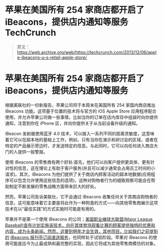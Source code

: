 # 苹果在美国所有 254 家商店都开启了 iBeacons，提供店内通知等服务 TechCrunch

> 原文：<https://web.archive.org/web/https://techcrunch.com/2013/12/06/apple-ibeacons-u-s-retail-apple-store/>

# 苹果在美国所有 254 家商店都开启了 iBeacons，提供店内通知等服务

根据美联社的一份新报告，苹果公司将于本周末在美国所有 254 家国内商店推出 iBeacons 功能。这项基于位置的技术将与官方的 iOS Apple Store 应用程序配合使用，并允许苹果公司做一些事情，比如当你的订单在店内库存中组装时向你提供通知，注意到你在 iPhone 区，并向你提供关于从当前设备升级的通知。

iBeacon 发射器使用蓝牙 4.0 技术，可以拨入一系列不同的距离灵敏度，这意味着它可以在超本地的基础上工作，例如，只有当你在演示和研讨会的区域，或者在特定的产品展示旁边时，才发送特定的信息。与此同时，它可以向任何进入商店大门的人提供一般警报。

使用 iBeacons 的零售商有两个好处:首先，他们可以向客户提供更具体、更有针对性的信息，这在理论上有助于客户服务(并且可以减少通常会占用员工时间的小请求)。其次，iBeacons 为他们提供了关于商店内顾客活动的超本地数据(应用程序可以包含允许使用这些信息的选项)。这种对购物者行为的细致观察可能会在帮助制定不断发展的零售战略方面带来巨大的好处。

然而，苹果公司告诉美联社，它不会通过 iBeacons 收集任何关于其商店购物者的信息，这可能意味着它主要是将此作为一种狗食的方式——向其他零售商展示这项技术在以“最佳实践”的方式实施时可能是有用的。

苹果并不是第一个使用 iBeacons 的公司；[美国职业棒球大联盟(Major League Baseball)宣布计划实施该技术，向在其体育场观看比赛的顾客提供独特的优惠和内容，成为头条新闻。然而，这要到明年才会生效，其他项目，比如我们之前提到的](https://web.archive.org/web/20221007114456/https://beta.techcrunch.com/2013/09/29/mlbs-ibeacon-experiment-may-signal-a-whole-new-ball-game-for-location-tracking/) [iBeacons 报刊亭订阅递送服务](https://web.archive.org/web/20221007114456/https://beta.techcrunch.com/2013/12/04/ibeacons-used-to-deliver-location-based-access-to-ios-newsstand-publications/)，也同样处于试验阶段。苹果对 iBeacons 的使用可能是迄今为止最成熟和最完整的实现，因此它将成为其他零售商模仿的对象。